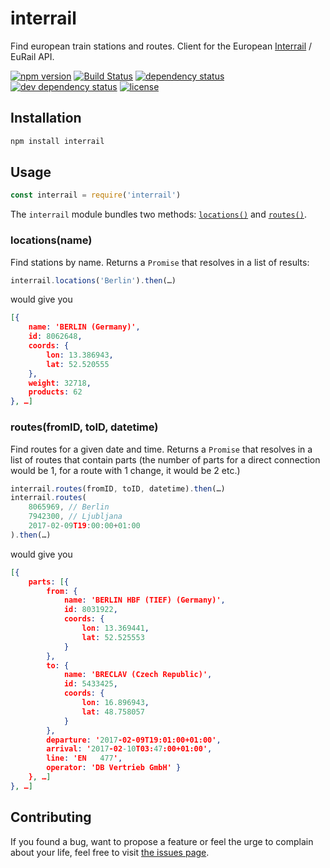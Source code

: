 # interrail

Find european train stations and routes. Client for the European [Interrail](http://interrail.eu) / EuRail API.

[![npm version](https://img.shields.io/npm/v/interrail.svg)](https://www.npmjs.com/package/interrail)
[![Build Status](https://travis-ci.org/juliuste/interrail.svg?branch=master)](https://travis-ci.org/juliuste/interrail)
[![dependency status](https://img.shields.io/david/juliuste/interrail.svg)](https://david-dm.org/juliuste/interrail)
[![dev dependency status](https://img.shields.io/david/dev/juliuste/interrail.svg)](https://david-dm.org/juliuste/interrail#info=devDependencies)
[![license](https://img.shields.io/github/license/juliuste/interrail.svg?style=flat)](LICENSE)

## Installation

```sh
npm install interrail
```

## Usage

```js
const interrail = require('interrail')
```

The `interrail` module bundles two methods: [`locations()`](#locations) and [`routes()`](#routes).

### locations(name)

Find stations by name. Returns a `Promise` that resolves in a list of results:

```js 
interrail.locations('Berlin').then(…)
```

would give you

```json
[{
	name: 'BERLIN (Germany)',
	id: 8062648,
	coords: {
		lon: 13.386943,
		lat: 52.520555
	},
	weight: 32718,
	products: 62
}, …]

```

### routes(fromID, toID, datetime)

Find routes for a given date and time. Returns a `Promise` that resolves in a list of routes that contain parts (the number of parts for a direct connection would be 1, for a route with 1 change, it would be 2 etc.)

```js
interrail.routes(fromID, toID, datetime).then(…)
interrail.routes(
	8065969, // Berlin
	7942300, // Ljubljana
	2017-02-09T19:00:00+01:00
).then(…)
```

would give you

```json
[{
	parts: [{
		from: {
			name: 'BERLIN HBF (TIEF) (Germany)',
			id: 8031922,
			coords: {
				lon: 13.369441,
				lat: 52.525553
			}
		},
		to: {
			name: 'BRECLAV (Czech Republic)',
			id: 5433425,
			coords: {
				lon: 16.896943,
				lat: 48.758057
			}
		},
		departure: '2017-02-09T19:01:00+01:00',
		arrival: '2017-02-10T03:47:00+01:00',
		line: 'EN   477',
		operator: 'DB Vertrieb GmbH' }
	}, …]
}, …]
```

## Contributing

If you found a bug, want to propose a feature or feel the urge to complain about your life, feel free to visit [the issues page](https://github.com/juliuste/interrail/issues).
